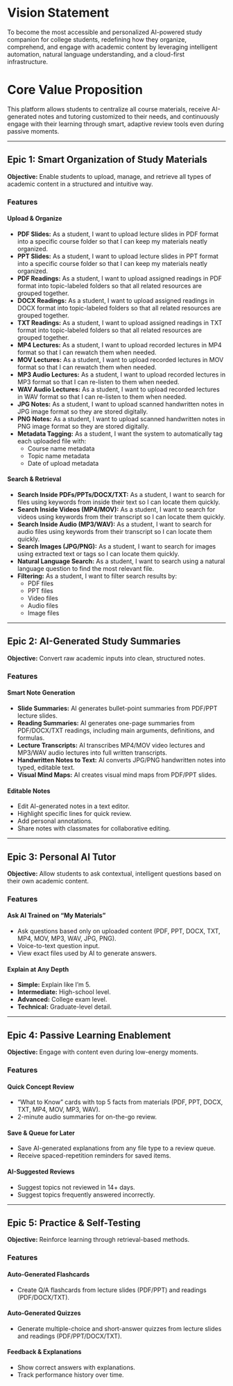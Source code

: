 # Vision Statement
To become the most accessible and personalized AI-powered study companion for college students, redefining how they organize, comprehend, and engage with academic content by leveraging intelligent automation, natural language understanding, and a cloud-first infrastructure.

# Core Value Proposition
This platform allows students to centralize all course materials, receive AI-generated notes and tutoring customized to their needs, and continuously engage with their learning through smart, adaptive review tools even during passive moments.

---

## Epic 1: Smart Organization of Study Materials
**Objective:** Enable students to upload, manage, and retrieve all types of academic content in a structured and intuitive way.

### Features

#### Upload & Organize
- **PDF Slides:** As a student, I want to upload lecture slides in PDF format into a specific course folder so that I can keep my materials neatly organized.  
- **PPT Slides:** As a student, I want to upload lecture slides in PPT format into a specific course folder so that I can keep my materials neatly organized.  
- **PDF Readings:** As a student, I want to upload assigned readings in PDF format into topic-labeled folders so that all related resources are grouped together.  
- **DOCX Readings:** As a student, I want to upload assigned readings in DOCX format into topic-labeled folders so that all related resources are grouped together.  
- **TXT Readings:** As a student, I want to upload assigned readings in TXT format into topic-labeled folders so that all related resources are grouped together.  
- **MP4 Lectures:** As a student, I want to upload recorded lectures in MP4 format so that I can rewatch them when needed.  
- **MOV Lectures:** As a student, I want to upload recorded lectures in MOV format so that I can rewatch them when needed.  
- **MP3 Audio Lectures:** As a student, I want to upload recorded lectures in MP3 format so that I can re-listen to them when needed.  
- **WAV Audio Lectures:** As a student, I want to upload recorded lectures in WAV format so that I can re-listen to them when needed.  
- **JPG Notes:** As a student, I want to upload scanned handwritten notes in JPG image format so they are stored digitally.  
- **PNG Notes:** As a student, I want to upload scanned handwritten notes in PNG image format so they are stored digitally.  
- **Metadata Tagging:** As a student, I want the system to automatically tag each uploaded file with:
  - Course name metadata  
  - Topic name metadata  
  - Date of upload metadata  

#### Search & Retrieval
- **Search Inside PDFs/PPTs/DOCX/TXT:** As a student, I want to search for files using keywords from inside their text so I can locate them quickly.  
- **Search Inside Videos (MP4/MOV):** As a student, I want to search for videos using keywords from their transcript so I can locate them quickly.  
- **Search Inside Audio (MP3/WAV):** As a student, I want to search for audio files using keywords from their transcript so I can locate them quickly.  
- **Search Images (JPG/PNG):** As a student, I want to search for images using extracted text or tags so I can locate them quickly.  
- **Natural Language Search:** As a student, I want to search using a natural language question to find the most relevant file.  
- **Filtering:** As a student, I want to filter search results by:
  - PDF files  
  - PPT files  
  - Video files  
  - Audio files  
  - Image files  

---

## Epic 2: AI-Generated Study Summaries
**Objective:** Convert raw academic inputs into clean, structured notes.

### Features

#### Smart Note Generation
- **Slide Summaries:** AI generates bullet-point summaries from PDF/PPT lecture slides.  
- **Reading Summaries:** AI generates one-page summaries from PDF/DOCX/TXT readings, including main arguments, definitions, and formulas.  
- **Lecture Transcripts:** AI transcribes MP4/MOV video lectures and MP3/WAV audio lectures into full written transcripts.  
- **Handwritten Notes to Text:** AI converts JPG/PNG handwritten notes into typed, editable text.  
- **Visual Mind Maps:** AI creates visual mind maps from PDF/PPT slides.  

#### Editable Notes
- Edit AI-generated notes in a text editor.  
- Highlight specific lines for quick review.  
- Add personal annotations.  
- Share notes with classmates for collaborative editing.  

---

## Epic 3: Personal AI Tutor
**Objective:** Allow students to ask contextual, intelligent questions based on their own academic content.

### Features

#### Ask AI Trained on “My Materials”
- Ask questions based only on uploaded content (PDF, PPT, DOCX, TXT, MP4, MOV, MP3, WAV, JPG, PNG).  
- Voice-to-text question input.  
- View exact files used by AI to generate answers.  

#### Explain at Any Depth
- **Simple:** Explain like I’m 5.  
- **Intermediate:** High-school level.  
- **Advanced:** College exam level.  
- **Technical:** Graduate-level detail.  

---

## Epic 4: Passive Learning Enablement
**Objective:** Engage with content even during low-energy moments.

### Features

#### Quick Concept Review
- “What to Know” cards with top 5 facts from materials (PDF, PPT, DOCX, TXT, MP4, MOV, MP3, WAV).  
- 2-minute audio summaries for on-the-go review.  

#### Save & Queue for Later
- Save AI-generated explanations from any file type to a review queue.  
- Receive spaced-repetition reminders for saved items.  

#### AI-Suggested Reviews
- Suggest topics not reviewed in 14+ days.  
- Suggest topics frequently answered incorrectly.  

---

## Epic 5: Practice & Self-Testing
**Objective:** Reinforce learning through retrieval-based methods.

### Features

#### Auto-Generated Flashcards
- Create Q/A flashcards from lecture slides (PDF/PPT) and readings (PDF/DOCX/TXT).  

#### Auto-Generated Quizzes
- Generate multiple-choice and short-answer quizzes from lecture slides and readings (PDF/PPT/DOCX/TXT).  

#### Feedback & Explanations
- Show correct answers with explanations.  
- Track performance history over time.  

